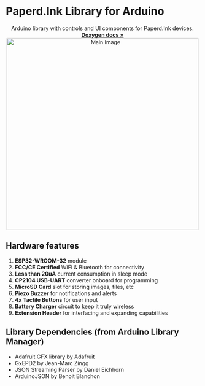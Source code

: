 # Paperd.Ink Library for Arduino
<p align="center">
  Arduino library with controls and UI components for Paperd.Ink devices.
  <br />
  <a href="https://docs.paperd.ink/PaperdInk-Library/"><strong>Doxygen docs »</strong></a>
  <br />
  <img src="https://github.com/paperdink/PaperdInk-Library/raw/main/extras/Main_Image.png" width=500px alt="Main Image">
</p>

## Hardware features

1. **ESP32-WROOM-32** module
2. **FCC/CE Certified** WiFi & Bluetooth for connectivity
3. **Less than 20uA** current consumption in sleep mode
4. **CP2104 USB-UART** converter onboard for programming
5. **MicroSD Card** slot for storing images, files, etc
6. **Piezo Buzzer** for notifications and alerts
7. **4x Tactile Buttons** for user input
8. **Battery Charger** circuit to keep it truly wireless
9. **Extension Header** for interfacing and expanding capabilities

## Library Dependencies (from Arduino Library Manager)

- Adafruit GFX library by Adafruit
- GxEPD2 by Jean-Marc Zingg
- JSON Streaming Parser by Daniel Eichhorn
- ArduinoJSON by Benoit Blanchon
